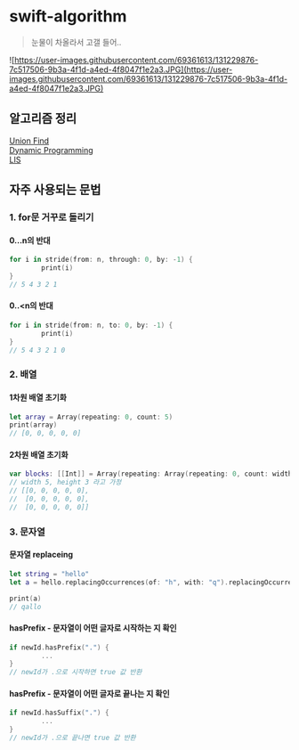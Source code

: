 # swift-algorithm
> 눈물이 차올라서 고갤 들어..

![https://user-images.githubusercontent.com/69361613/131229876-7c517506-9b3a-4f1d-a4ed-4f8047f1e2a3.JPG](https://user-images.githubusercontent.com/69361613/131229876-7c517506-9b3a-4f1d-a4ed-4f8047f1e2a3.JPG)

## 알고리즘 정리
[Union Find](https://www.notion.so/union-find-5e2876ba63a74d76b569dee5d43073bd)  
[Dynamic Programming](https://www.notion.so/Dynamic-Programming-42ea569a8a2347e2825cf5f0ea3f0f9e)  
[LIS](https://www.notion.so/LIS-c6bfab941b7e434283300fc2d47ffea0)

## 자주 사용되는 문법

### 1. for문 거꾸로 돌리기

#### 0...n의 반대

```swift
for i in stride(from: n, through: 0, by: -1) {
        print(i)
}
// 5 4 3 2 1 
```

#### 0..<n의 반대

```swift
for i in stride(from: n, to: 0, by: -1) {
        print(i)
}
// 5 4 3 2 1 0
```

### 2. 배열

#### 1차원 배열 초기화

```swift
let array = Array(repeating: 0, count: 5)
print(array)
// [0, 0, 0, 0, 0]
```

#### 2차원 배열 초기화

```swift
var blocks: [[Int]] = Array(repeating: Array(repeating: 0, count: width), count: height)
// width 5, height 3 라고 가정
// [[0, 0, 0, 0, 0], 
//  [0, 0, 0, 0, 0], 
//  [0, 0, 0, 0, 0]]
```


### 3. 문자열 

#### 문자열 replaceing

```swift
let string = "hello"
let a = hello.replacingOccurrences(of: "h", with: "q").replacingOccurrences(of: "e", with: "a")

print(a)
// qallo 
```

#### hasPrefix - 문자열이 어떤 글자로 시작하는 지 확인
```swift
if newId.hasPrefix(".") {
        ...
}
// newId가 .으로 시작하면 true 값 반환
```

#### hasPrefix - 문자열이 어떤 글자로 끝나는 지 확인
```swift
if newId.hasSuffix(".") {
        ...
}
// newId가 .으로 끝나면 true 값 반환
```


